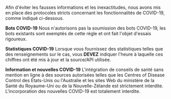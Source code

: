 Afin d'éviter les fausses informations et les inexactitudes, nous avons mis en place des protocoles stricts concernant les fonctionnalités de COVID-19, comme indiqué ci-dessous.

**Bots COVID-19** Nous n'autorisons pas la soumission des bots COVID-19, les bots existants sont exemptés de cette règle et ont fait l'objet d'essais rigoureux.

**Statistiques COVID-19** Lorsque vous fournissez des statistiques telles que des renseignements sur le cas, vous ****DEVEZ**** indiquer l'heure à laquelle ces chiffres ont été mis à jour et la source/API utilisée.

**Information et nouvelles COVID-19** L'intégration de conseils de santé sans mention en ligne à des sources autorisées telles que les Centres of Disease Control des États-Unis ou l'Australie et les sites Web du ministère de la Santé du Royaume-Uni ou de la Nouvelle-Zélande est strictement interdite.
L'incorporation des nouvelles COVID-19 est totalement interdite.